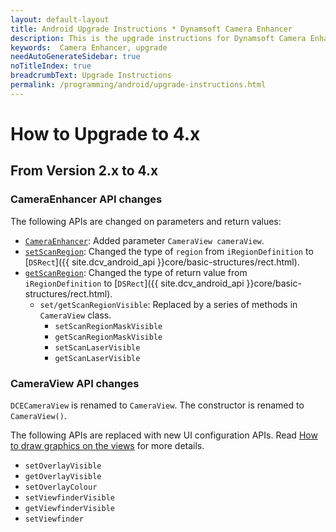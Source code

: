```yaml
---
layout: default-layout
title: Android Upgrade Instructions * Dynamsoft Camera Enhancer
description: This is the upgrade instructions for Dynamsoft Camera Enhancer Android edition.
keywords:  Camera Enhancer, upgrade
needAutoGenerateSidebar: true
noTitleIndex: true
breadcrumbText: Upgrade Instructions
permalink: /programming/android/upgrade-instructions.html
---
```


# How to Upgrade to 4.x

## From Version 2.x to 4.x

### CameraEnhancer API changes

The following APIs are changed on parameters and return values:

* [`CameraEnhancer`](primary-api/camera-enhancer.html#cameraenhancer): Added parameter `CameraView cameraView`.
* [`setScanRegion`](primary-api/camera-enhancer.html#setscanregion): Changed the type of `region` from `iRegionDefinition` to [`DSRect`]({{ site.dcv_android_api }}core/basic-structures/rect.html).
* [`getScanRegion`](primary-api/camera-enhancer.html#getscanregion): Changed the type of return value from `iRegionDefinition` to [`DSRect`]({{ site.dcv_android_api }}core/basic-structures/rect.html).
  * `set/getScanRegionVisible`: Replaced by a series of methods in `CameraView` class.
    * `setScanRegionMaskVisible`
    * `getScanRegionMaskVisible`
    * `setScanLaserVisible`
    * `getScanLaserVisible`

### CameraView API changes

`DCECameraView` is renamed to `CameraView`. The constructor is renamed to `CameraView()`.

The following APIs are replaced with new UI configuration APIs. Read [How to draw graphics on the views](guide/add-drawing-item.html) for more details.

* `setOverlayVisible`
* `getOverlayVisible`
* `setOverlayColour`
* `setViewfinderVisible`
* `getViewfinderVisible`
* `setViewfinder`
